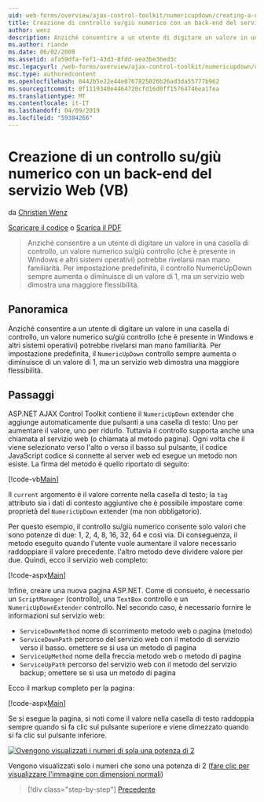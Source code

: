 ```yaml
---
uid: web-forms/overview/ajax-control-toolkit/numericupdown/creating-a-numeric-up-down-control-with-a-web-service-backend-vb
title: Creazione di controllo su/giù numerico con un back-end del servizio Web (VB) | Microsoft Docs
author: wenz
description: Anziché consentire a un utente di digitare un valore in una casella di controllo, un controllo (che è presente in Windows e altri sistemi operativi) su/giù numerico potrebbe rivelarsi man mano c...
ms.author: riande
ms.date: 06/02/2008
ms.assetid: afa59dfa-fef1-43d3-8fdd-aea3be36ed3c
msc.legacyurl: /web-forms/overview/ajax-control-toolkit/numericupdown/creating-a-numeric-up-down-control-with-a-web-service-backend-vb
msc.type: authoredcontent
ms.openlocfilehash: 0442b5e22e44e0767825026b26ad3da55777b962
ms.sourcegitcommit: 0f1119340e4464720cfd16d0ff15764746ea1fea
ms.translationtype: MT
ms.contentlocale: it-IT
ms.lasthandoff: 04/09/2019
ms.locfileid: "59384266"
---
```

# <a name="creating-a-numeric-updown-control-with-a-web-service-backend-vb"></a>Creazione di un controllo su/giù numerico con un back-end del servizio Web (VB)

da [Christian Wenz](https://github.com/wenz)

[Scaricare il codice](http://download.microsoft.com/download/9/3/f/93f8daea-bebd-4821-833b-95205389c7d0/numericupdown1.vb.zip) o [Scarica il PDF](http://download.microsoft.com/download/2/d/c/2dc10e34-6983-41d4-9c08-f78f5387d32b/numericupdown1VB.pdf)

> Anziché consentire a un utente di digitare un valore in una casella di controllo, un valore numerico su/giù controllo (che è presente in Windows e altri sistemi operativi) potrebbe rivelarsi man mano familiarità. Per impostazione predefinita, il controllo NumericUpDown sempre aumenta o diminuisce di un valore di 1, ma un servizio web dimostra una maggiore flessibilità.


## <a name="overview"></a>Panoramica

Anziché consentire a un utente di digitare un valore in una casella di controllo, un valore numerico su/giù controllo (che è presente in Windows e altri sistemi operativi) potrebbe rivelarsi man mano familiarità. Per impostazione predefinita, il `NumericUpDown` controllo sempre aumenta o diminuisce di un valore di 1, ma un servizio web dimostra una maggiore flessibilità.

## <a name="steps"></a>Passaggi

ASP.NET AJAX Control Toolkit contiene il `NumericUpDown` extender che aggiunge automaticamente due pulsanti a una casella di testo: Uno per aumentare il valore, uno per ridurlo. Tuttavia il controllo supporta anche una chiamata al servizio web (o chiamata al metodo pagina). Ogni volta che il viene selezionato verso l'alto o verso il basso sul pulsante, il codice JavaScript codice si connette al server web ed esegue un metodo non esiste. La firma del metodo è quello riportato di seguito:

[!code-vb[Main](creating-a-numeric-up-down-control-with-a-web-service-backend-vb/samples/sample1.vb)]

Il `current` argomento è il valore corrente nella casella di testo; la `tag` attributo sia i dati di contesto aggiuntive che è possibile impostare come proprietà del `NumericUpDown` extender (ma non obbligatorio).

Per questo esempio, il controllo su/giù numerico consente solo valori che sono potenze di due: 1, 2, 4, 8, 16, 32, 64 e così via. Di conseguenza, il metodo eseguito quando l'utente vuole aumentare il valore necessario raddoppiare il valore precedente. l'altro metodo deve dividere valore per due. Quindi, ecco il servizio web completo:

[!code-aspx[Main](creating-a-numeric-up-down-control-with-a-web-service-backend-vb/samples/sample2.aspx)]

Infine, creare una nuova pagina ASP.NET. Come di consueto, è necessario un `ScriptManager` (controllo), una `TextBox` controllo e un `NumericUpDownExtender` controllo. Nel secondo caso, è necessario fornire le informazioni sul servizio web:

- `ServiceDownMethod` nome di scorrimento metodo web o pagina (metodo)
- `ServiceDownPath` percorso del servizio web con il metodo di servizio verso il basso. omettere se si usa un metodo di pagina
- `ServiceUpMethod` nome della freccia metodo web o metodo di pagina
- `ServiceUpPath` percorso del servizio web con il metodo del servizio backup; omettere se si usa un metodo di pagina

Ecco il markup completo per la pagina:

[!code-aspx[Main](creating-a-numeric-up-down-control-with-a-web-service-backend-vb/samples/sample3.aspx)]

Se si esegue la pagina, si noti come il valore nella casella di testo raddoppia sempre quando si fa clic sul pulsante superiore e viene dimezzato quando si fa clic sul pulsante inferiore.


[![Ovengono visualizzati i numeri di sola una potenza di 2](creating-a-numeric-up-down-control-with-a-web-service-backend-vb/_static/image2.png)](creating-a-numeric-up-down-control-with-a-web-service-backend-vb/_static/image1.png)

Vengono visualizzati solo i numeri che sono una potenza di 2 ([fare clic per visualizzare l'immagine con dimensioni normali](creating-a-numeric-up-down-control-with-a-web-service-backend-vb/_static/image3.png))

> [!div class="step-by-step"]
> [Precedente](creating-a-numeric-up-down-control-with-a-web-service-backend-cs.md)
